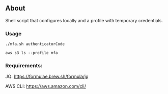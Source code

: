 ## About

Shell script that configures locally and a profile with temporary credentials.

### Usage

```
./mfa.sh authenticatorCode
```

```shell 
aws s3 ls --profile mfa
```

### Requirements:
JQ: https://formulae.brew.sh/formula/jq

AWS CLI: https://aws.amazon.com/cli/ 